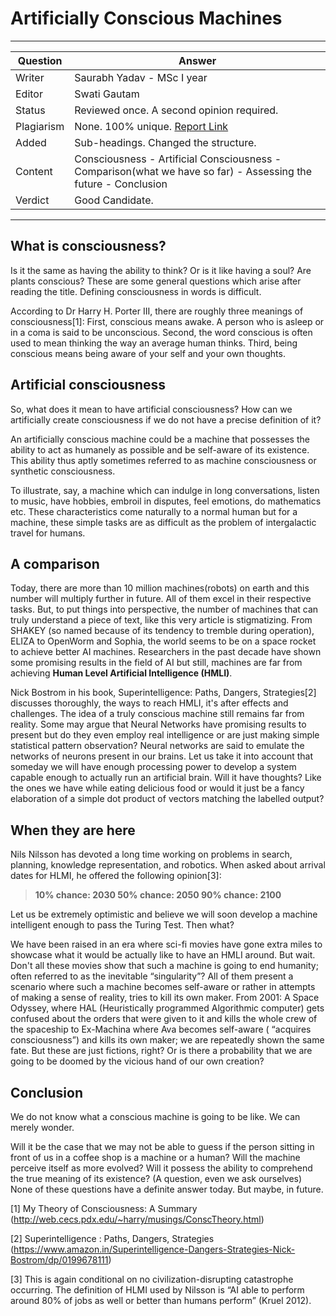 
# Artificially Conscious Machines
 
---
Question | Answer |
--- | --- |
Writer | Saurabh Yadav - MSc I year
Editor | Swati Gautam
Status |	Reviewed once. A second opinion required.
Plagiarism |	None.  100% unique. [Report Link](./plag-reports/plag-artificially-conscious-machines-v1.pdf)
Added | Sub-headings. Changed the structure.
Content |	Consciousness - Artificial Consciousness - Comparison(what we have so far) - Assessing the future - Conclusion
Verdict | Good Candidate. 
---


## What is consciousness? 
Is it the same as having the ability to think? Or is it like having a soul? Are plants conscious? 
These are some general questions which arise after reading the title. Defining consciousness in words is difficult.

According to Dr Harry H. Porter III, there are roughly three meanings of consciousness[1]:
First, conscious means awake. A person who is asleep or in a coma is said to be unconscious.
Second, the word conscious is often used to mean thinking the way an average human thinks. 
Third, being conscious means being aware of your self and your own thoughts.

## Artificial consciousness
So, what does it mean to have artificial consciousness?  How can we artificially create consciousness if we do not have a precise definition of it? 

An artificially conscious machine could be a machine that possesses the ability to act as humanely as possible and be self-aware of its existence. This ability thus aptly sometimes referred to as machine consciousness or synthetic consciousness. 

To illustrate, say, a machine which can indulge in long conversations, listen to music, have hobbies, embroil in disputes, feel emotions, do mathematics etc.  These characteristics come naturally to a normal human but for a machine, these simple tasks are as difficult as the problem of intergalactic travel for humans.

## A comparison
Today, there are more than 10 million machines(robots) on earth and this number will multiply further in future. All of them excel in their respective tasks. But, to put things into perspective, the number of machines that can truly understand a piece of text, like this very article is stigmatizing. From SHAKEY (so named because of its tendency to tremble during operation), ELIZA to  OpenWorm and Sophia, the world seems to be on a space rocket to achieve better AI machines. Researchers in the past decade have shown some promising results in the field of AI but still, machines are far from achieving **Human Level Artificial Intelligence (HMLI)**.

Nick Bostrom in his book, Superintelligence: Paths, Dangers, Strategies[2] discusses thoroughly, the ways to reach HMLI, it's after effects and challenges. The idea of a truly conscious machine still remains far from reality. Some may argue that Neural Networks have promising results to present but do they even employ real intelligence or are just making simple statistical pattern observation? 
Neural networks are said to emulate the networks of neurons present in our brains. Let us take it into account that someday we will have enough processing power to develop a system capable enough to actually run an artificial brain. Will it have thoughts?  Like the ones we have while eating delicious food or would it just be a fancy elaboration of a simple dot product of vectors matching the labelled output?

## When they are here
Nils Nilsson has devoted a long time working on problems in search, planning, knowledge representation, and robotics. When asked about arrival dates for HLMI, he offered the following opinion[3]: 
>**10% chance: 2030
>50% chance: 2050
>90% chance: 2100** 

Let us be extremely optimistic and believe we will soon develop a machine intelligent enough to pass the Turing Test. Then what? 

We have been raised in an era where sci-fi movies have gone extra miles to showcase what it would be actually like to have an HMLI around. But wait. Don't all these movies show that such a machine is going to end humanity; often referred to as the inevitable “singularity”? All of them present a scenario where such a machine becomes self-aware or rather in attempts of making a sense of reality, tries to kill its own maker. 
From 2001: A Space Odyssey, where HAL (Heuristically programmed Algorithmic computer) gets confused about the orders that were given to it and kills the whole crew of the spaceship to Ex-Machina where Ava becomes self-aware ( “acquires consciousness”) and kills its own maker; we are repeatedly shown the same fate. 
But these are just fictions, right? Or is there a probability that we are going to be doomed by the vicious hand of our own creation? 

## Conclusion
We do not know what a conscious machine is going to be like. We can merely wonder.

Will it be the case that we may not be able to guess if the person sitting in front of us in a coffee shop is a machine or a human? 
Will the machine perceive itself as more evolved? 
Will it possess the ability to comprehend the true meaning of its existence?
(A question, even we ask ourselves)
None of these questions have a definite answer today.
But maybe, in future.       


[1] My Theory of Consciousness: A Summary (http://web.cecs.pdx.edu/~harry/musings/ConscTheory.html)

[2] Superintelligence : Paths, Dangers, Strategies (https://www.amazon.in/Superintelligence-Dangers-Strategies-Nick-Bostrom/dp/0199678111)

[3] This is again conditional on no civilization-disrupting catastrophe occurring. The definition of HLMI used by Nilsson is “AI able to perform around 80% of jobs as well or better than humans perform” (Kruel 2012).
